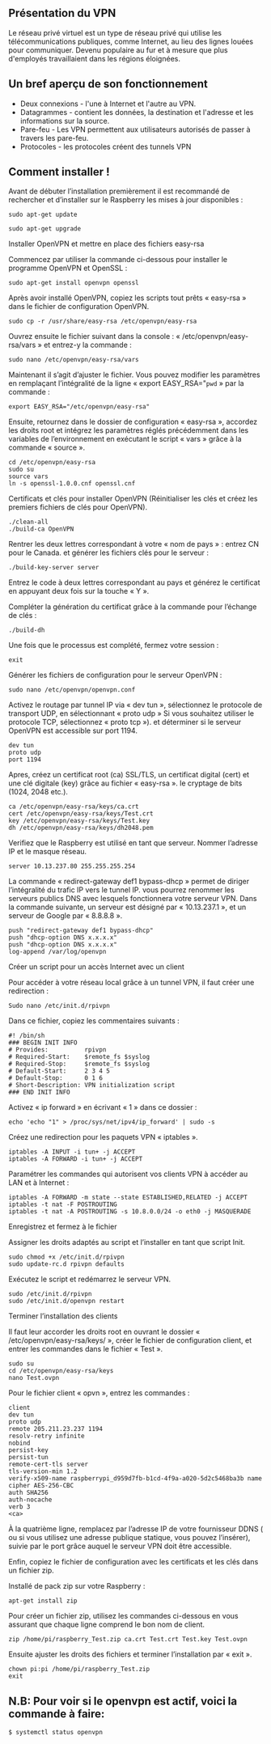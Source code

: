## Présentation du VPN

Le réseau privé virtuel est un type de réseau privé qui utilise les télécommunications publiques, comme Internet, au lieu des lignes louées pour communiquer.
Devenu populaire au fur et à mesure que plus d'employés travaillaient dans les régions éloignées.

## Un bref aperçu de son fonctionnement

- Deux connexions - l'une à Internet et l'autre au VPN.
- Datagrammes - contient les données, la destination et l'adresse et les informations sur la source.
- Pare-feu - Les VPN permettent aux utilisateurs autorisés de passer à travers les pare-feu.
- Protocoles - les protocoles créent des tunnels VPN

## Comment installer !

Avant de débuter l’installation premièrement il est recommandé de rechercher et d’installer sur le Raspberry les mises à jour disponibles :

```
sudo apt-get update

sudo apt-get upgrade
```

Installer OpenVPN et mettre en place des fichiers easy-rsa

Commencez par utiliser la commande ci-dessous pour installer le programme OpenVPN et OpenSSL :

```
sudo apt-get install openvpn openssl
```

Après avoir installé OpenVPN, copiez les scripts tout prêts « easy-rsa » dans le fichier de configuration OpenVPN.

```
sudo cp -r /usr/share/easy-rsa /etc/openvpn/easy-rsa
```

Ouvrez ensuite le fichier suivant dans la console : « /etc/openvpn/easy-rsa/vars » et entrez-y la commande :

```
sudo nano /etc/openvpn/easy-rsa/vars

```

Maintenant il s’agit d’ajuster le fichier. Vous pouvez modifier les paramètres en remplaçant l’intégralité de la ligne « export EASY_RSA="`pwd` » par la commande :

```
export EASY_RSA="/etc/openvpn/easy-rsa"
```

Ensuite, retournez dans le dossier de configuration « easy-rsa », accordez les droits root et intégrez les paramètres réglés précédemment dans les variables de l’environnement en exécutant le script « vars » grâce à la commande « source ».

```
cd /etc/openvpn/easy-rsa
sudo su
source vars
ln -s openssl-1.0.0.cnf openssl.cnf
```

Certificats et clés pour installer OpenVPN (Réinitialiser les clés et créez les premiers fichiers de clés pour OpenVPN).

```
./clean-all
./build-ca OpenVPN
```

Rentrer les deux lettres correspondant à votre « nom de pays » : entrez CN pour le Canada. et générer les fichiers clés pour le serveur :

```
./build-key-server server
```

Entrez le code à deux lettres correspondant au pays et générez le certificat en appuyant deux fois sur la touche « Y ».

Compléter la génération du certificat grâce à la commande pour l’échange de clés :

```
./build-dh
```

Une fois que le processus est complété, fermez votre session :

```
exit
```

Générer les fichiers de configuration pour le serveur OpenVPN :

```
sudo nano /etc/openvpn/openvpn.conf
```

Activez le routage par tunnel IP via « dev tun », sélectionnez le protocole de transport UDP, en sélectionnant « proto udp » Si vous souhaitez utiliser le protocole TCP, sélectionnez « proto tcp »). et déterminer si le serveur OpenVPN est accessible sur port 1194.

```
dev tun
proto udp
port 1194
```

Apres, créez un certificat root (ca) SSL/TLS, un certificat digital (cert) et une clé digitale (key) grâce au fichier « easy-rsa ». le cryptage de bits (1024, 2048 etc.).

```
ca /etc/openvpn/easy-rsa/keys/ca.crt
cert /etc/openvpn/easy-rsa/keys/Test.crt
key /etc/openvpn/easy-rsa/keys/Test.key
dh /etc/openvpn/easy-rsa/keys/dh2048.pem
```

Verifiez que le Raspberry est utilisé en tant que serveur. Nommer l’adresse IP et le masque réseau.

```
server 10.13.237.80 255.255.255.254
```

La commande « redirect-gateway def1 bypass-dhcp » permet de diriger l’intégralité du trafic IP vers le tunnel IP. vous pourrez renommer les serveurs publics DNS avec lesquels fonctionnera votre serveur VPN. Dans la commande suivante, un serveur est désigné par « 10.13.237.1 », et un serveur de Google par « 8.8.8.8 ».

```
push "redirect-gateway def1 bypass-dhcp"
push "dhcp-option DNS x.x.x.x"
push "dhcp-option DNS x.x.x.x"
log-append /var/log/openvpn
```

Créer un script pour un accès Internet avec un client

Pour accéder à votre réseau local grâce à un tunnel VPN, il faut créer une redirection :

```
Sudo nano /etc/init.d/rpivpn
```

Dans ce fichier, copiez les commentaires suivants :

```
#! /bin/sh
### BEGIN INIT INFO
# Provides:          rpivpn
# Required-Start:    $remote_fs $syslog
# Required-Stop:     $remote_fs $syslog
# Default-Start:     2 3 4 5
# Default-Stop:      0 1 6
# Short-Description: VPN initialization script
### END INIT INFO
```

Activez « ip forward » en écrivant « 1 » dans ce dossier :

```
echo 'echo "1" > /proc/sys/net/ipv4/ip_forward' | sudo -s
```

Créez une redirection pour les paquets VPN « iptables ».

```
iptables -A INPUT -i tun+ -j ACCEPT
iptables -A FORWARD -i tun+ -j ACCEPT
```

Paramétrer les commandes qui autorisent vos clients VPN à accéder au LAN et à Internet :

```
iptables -A FORWARD -m state --state ESTABLISHED,RELATED -j ACCEPT
iptables -t nat -F POSTROUTING
iptables -t nat -A POSTROUTING -s 10.8.0.0/24 -o eth0 -j MASQUERADE
```

Enregistrez et fermez à le fichier 

Assigner les droits adaptés au script et l’installer en tant que script Init.

```
sudo chmod +x /etc/init.d/rpivpn
sudo update-rc.d rpivpn defaults
```

Exécutez le script et redémarrez le serveur VPN.

```
sudo /etc/init.d/rpivpn
sudo /etc/init.d/openvpn restart
```

Terminer l’installation des clients

Il faut leur accorder les droits root en ouvrant le dossier « /etc/openvpn/easy-rsa/keys/ », créer le fichier de configuration client, et entrer les commandes dans le fichier « Test ».

```
sudo su
cd /etc/openvpn/easy-rsa/keys
nano Test.ovpn
```

Pour le fichier client « opvn », entrez les commandes :

```
client
dev tun
proto udp
remote 205.211.23.237 1194
resolv-retry infinite
nobind
persist-key
persist-tun
remote-cert-tls server
tls-version-min 1.2
verify-x509-name raspberrypi_d959d7fb-b1cd-4f9a-a020-5d2c5468ba3b name
cipher AES-256-CBC
auth SHA256
auth-nocache
verb 3
<ca>
```

À la quatrième ligne, remplacez par l’adresse IP de votre fournisseur DDNS ( ou si vous utilisez une adresse publique statique, vous pouvez l’insérer), suivie par le port grâce auquel le serveur VPN doit être accessible.

Enfin, copiez le fichier de configuration avec les certificats et les clés dans un fichier zip.

Installé de pack zip sur votre Raspberry :

```
apt-get install zip
```

Pour créer un fichier zip, utilisez les commandes ci-dessous en vous assurant que chaque ligne comprend le bon nom de client.

```
zip /home/pi/raspberry_Test.zip ca.crt Test.crt Test.key Test.ovpn

```

Ensuite ajuster les droits des fichiers et terminer l’installation par « exit ».

```
chown pi:pi /home/pi/raspberry_Test.zip
exit
```

## N.B: Pour voir si le openvpn est actif, voici la commande à faire:

```
$ systemctl status openvpn
```

